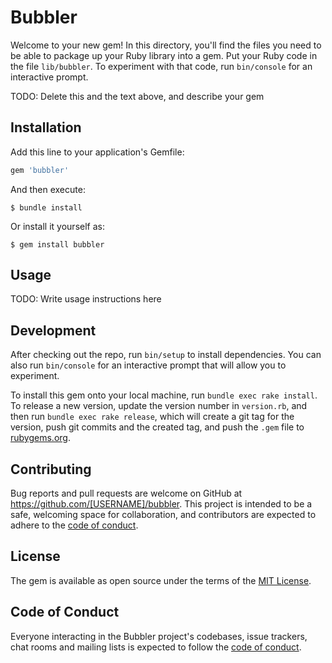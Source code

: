 # Bubbler

Welcome to your new gem! In this directory, you'll find the files you need to be able to package up your Ruby library into a gem. Put your Ruby code in the file `lib/bubbler`. To experiment with that code, run `bin/console` for an interactive prompt.

TODO: Delete this and the text above, and describe your gem

## Installation

Add this line to your application's Gemfile:

```ruby
gem 'bubbler'
```

And then execute:

    $ bundle install

Or install it yourself as:

    $ gem install bubbler

## Usage

TODO: Write usage instructions here

## Development

After checking out the repo, run `bin/setup` to install dependencies. You can also run `bin/console` for an interactive prompt that will allow you to experiment.

To install this gem onto your local machine, run `bundle exec rake install`. To release a new version, update the version number in `version.rb`, and then run `bundle exec rake release`, which will create a git tag for the version, push git commits and the created tag, and push the `.gem` file to [rubygems.org](https://rubygems.org).

## Contributing

Bug reports and pull requests are welcome on GitHub at https://github.com/[USERNAME]/bubbler. This project is intended to be a safe, welcoming space for collaboration, and contributors are expected to adhere to the [code of conduct](https://github.com/[USERNAME]/bubbler/blob/master/CODE_OF_CONDUCT.md).

## License

The gem is available as open source under the terms of the [MIT License](https://opensource.org/licenses/MIT).

## Code of Conduct

Everyone interacting in the Bubbler project's codebases, issue trackers, chat rooms and mailing lists is expected to follow the [code of conduct](https://github.com/[USERNAME]/bubbler/blob/master/CODE_OF_CONDUCT.md).
